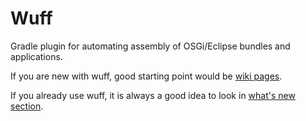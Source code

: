 # Wuff

Gradle plugin for automating assembly of OSGi/Eclipse bundles and applications.

If you are new with wuff, good starting point would be [wiki pages](../../wiki).

If you already use wuff, it is always a good idea to look in [what's new section](whatsnew.md).
